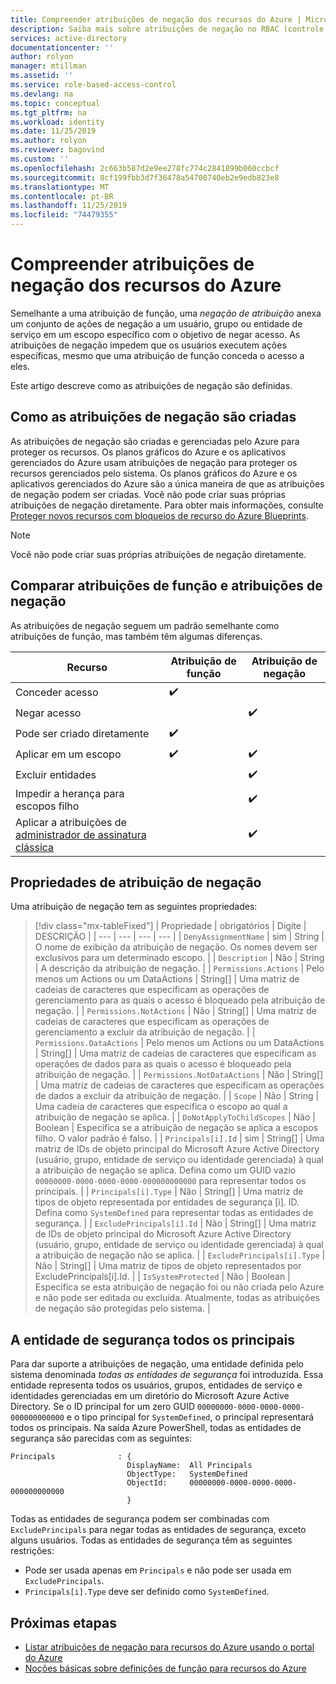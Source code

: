 ```yaml
---
title: Compreender atribuições de negação dos recursos do Azure | Microsoft Docs
description: Saiba mais sobre atribuições de negação no RBAC (controle de acesso baseado em função) para recursos do Azure.
services: active-directory
documentationcenter: ''
author: rolyon
manager: mtillman
ms.assetid: ''
ms.service: role-based-access-control
ms.devlang: na
ms.topic: conceptual
ms.tgt_pltfrm: na
ms.workload: identity
ms.date: 11/25/2019
ms.author: rolyon
ms.reviewer: bagovind
ms.custom: ''
ms.openlocfilehash: 2c663b587d2e9ee278fc774c2841899b060ccbcf
ms.sourcegitcommit: 8cf199fbb3d7f36478a54700740eb2e9edb823e8
ms.translationtype: MT
ms.contentlocale: pt-BR
ms.lasthandoff: 11/25/2019
ms.locfileid: "74479355"
---
```

# <a name="understand-deny-assignments-for-azure-resources"></a>Compreender atribuições de negação dos recursos do Azure

Semelhante a uma atribuição de função, uma *negação de atribuição* anexa um conjunto de ações de negação a um usuário, grupo ou entidade de serviço em um escopo específico com o objetivo de negar acesso. As atribuições de negação impedem que os usuários executem ações específicas, mesmo que uma atribuição de função conceda o acesso a eles.

Este artigo descreve como as atribuições de negação são definidas.

## <a name="how-deny-assignments-are-created"></a>Como as atribuições de negação são criadas

As atribuições de negação são criadas e gerenciadas pelo Azure para proteger os recursos. Os planos gráficos do Azure e os aplicativos gerenciados do Azure usam atribuições de negação para proteger os recursos gerenciados pelo sistema. Os planos gráficos do Azure e os aplicativos gerenciados do Azure são a única maneira de que as atribuições de negação podem ser criadas. Você não pode criar suas próprias atribuições de negação diretamente.  Para obter mais informações, consulte [Proteger novos recursos com bloqueios de recurso do Azure Blueprints](../governance/blueprints/tutorials/protect-new-resources.md).

> [!NOTE]
> Você não pode criar suas próprias atribuições de negação diretamente.

## <a name="compare-role-assignments-and-deny-assignments"></a>Comparar atribuições de função e atribuições de negação

As atribuições de negação seguem um padrão semelhante como atribuições de função, mas também têm algumas diferenças.

| Recurso | Atribuição de função | Atribuição de negação |
| --- | --- | --- |
| Conceder acesso | :heavy_check_mark: |  |
| Negar acesso |  | :heavy_check_mark: |
| Pode ser criado diretamente | :heavy_check_mark: |  |
| Aplicar em um escopo | :heavy_check_mark: | :heavy_check_mark: |
| Excluir entidades |  | :heavy_check_mark: |
| Impedir a herança para escopos filho |  | :heavy_check_mark: |
| Aplicar a atribuições de [administrador de assinatura clássica](rbac-and-directory-admin-roles.md) |  | :heavy_check_mark: |

## <a name="deny-assignment-properties"></a>Propriedades de atribuição de negação

 Uma atribuição de negação tem as seguintes propriedades:

> [!div class="mx-tableFixed"]
> | Propriedade | obrigatórios | Digite | DESCRIÇÃO |
> | --- | --- | --- | --- |
> | `DenyAssignmentName` | sim | String | O nome de exibição da atribuição de negação. Os nomes devem ser exclusivos para um determinado escopo. |
> | `Description` | Não | String | A descrição da atribuição de negação. |
> | `Permissions.Actions` | Pelo menos um Actions ou um DataActions | String[] | Uma matriz de cadeias de caracteres que especificam as operações de gerenciamento para as quais o acesso é bloqueado pela atribuição de negação. |
> | `Permissions.NotActions` | Não | String[] | Uma matriz de cadeias de caracteres que especificam as operações de gerenciamento a excluir da atribuição de negação. |
> | `Permissions.DataActions` | Pelo menos um Actions ou um DataActions | String[] | Uma matriz de cadeias de caracteres que especificam as operações de dados para as quais o acesso é bloqueado pela atribuição de negação. |
> | `Permissions.NotDataActions` | Não | String[] | Uma matriz de cadeias de caracteres que especificam as operações de dados a excluir da atribuição de negação. |
> | `Scope` | Não | String | Uma cadeia de caracteres que especifica o escopo ao qual a atribuição de negação se aplica. |
> | `DoNotApplyToChildScopes` | Não | Boolean | Especifica se a atribuição de negação se aplica a escopos filho. O valor padrão é falso. |
> | `Principals[i].Id` | sim | String[] | Uma matriz de IDs de objeto principal do Microsoft Azure Active Directory (usuário, grupo, entidade de serviço ou identidade gerenciada) à qual a atribuição de negação se aplica. Defina como um GUID vazio `00000000-0000-0000-0000-000000000000` para representar todos os principais. |
> | `Principals[i].Type` | Não | String[] | Uma matriz de tipos de objeto representada por entidades de segurança [i]. ID. Defina como `SystemDefined` para representar todas as entidades de segurança. |
> | `ExcludePrincipals[i].Id` | Não | String[] | Uma matriz de IDs de objeto principal do Microsoft Azure Active Directory (usuário, grupo, entidade de serviço ou identidade gerenciada) à qual a atribuição de negação não se aplica. |
> | `ExcludePrincipals[i].Type` | Não | String[] | Uma matriz de tipos de objeto representados por ExcludePrincipals[i].Id. |
> | `IsSystemProtected` | Não | Boolean | Especifica se esta atribuição de negação foi ou não criada pelo Azure e não pode ser editada ou excluída. Atualmente, todas as atribuições de negação são protegidas pelo sistema. |

## <a name="the-all-principals-principal"></a>A entidade de segurança todos os principais

Para dar suporte a atribuições de negação, uma entidade definida pelo sistema denominada *todas as entidades de segurança* foi introduzida. Essa entidade representa todos os usuários, grupos, entidades de serviço e identidades gerenciadas em um diretório do Microsoft Azure Active Directory. Se o ID principal for um zero GUID `00000000-0000-0000-0000-000000000000` e o tipo principal for `SystemDefined`, o principal representará todos os principais. Na saída Azure PowerShell, todas as entidades de segurança são parecidas com as seguintes:

```azurepowershell
Principals              : {
                          DisplayName:  All Principals
                          ObjectType:   SystemDefined
                          ObjectId:     00000000-0000-0000-0000-000000000000
                          }
```

Todas as entidades de segurança podem ser combinadas com `ExcludePrincipals` para negar todas as entidades de segurança, exceto alguns usuários. Todas as entidades de segurança têm as seguintes restrições:

- Pode ser usada apenas em `Principals` e não pode ser usada em `ExcludePrincipals`.
- `Principals[i].Type` deve ser definido como `SystemDefined`.

## <a name="next-steps"></a>Próximas etapas

* [Listar atribuições de negação para recursos do Azure usando o portal do Azure](deny-assignments-portal.md)
* [Noções básicas sobre definições de função para recursos do Azure](role-definitions.md)
